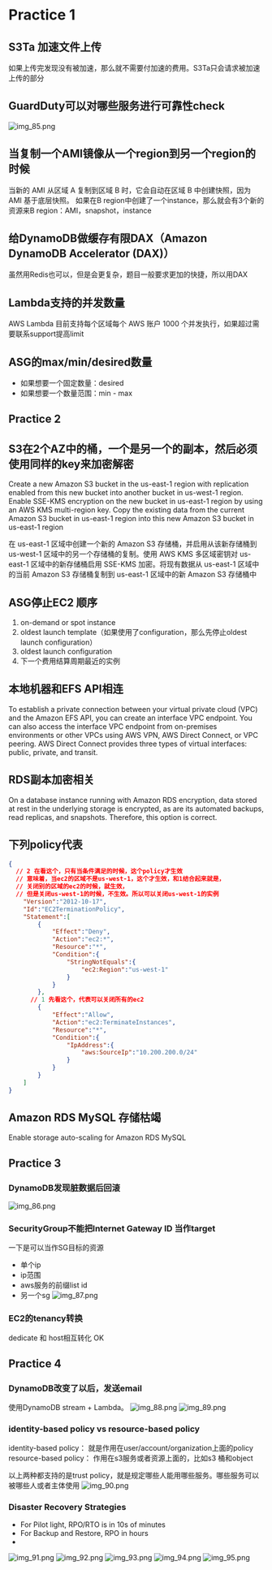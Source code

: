 # Practice 1
## S3Ta 加速文件上传
如果上传完发现没有被加速，那么就不需要付加速的费用。S3Ta只会请求被加速上传的部分

## GuardDuty可以对哪些服务进行可靠性check
![img_85.png](img_85.png)

## 当复制一个AMI镜像从一个region到另一个region的时候
当新的 AMI 从区域 A 复制到区域 B 时，它会自动在区域 B 中创建快照，因为 AMI 基于底层快照。
如果在B region中创建了一个instance，那么就会有3个新的资源来B region：AMI，snapshot，instance

## 给DynamoDB做缓存有限DAX（Amazon DynamoDB Accelerator (DAX)）
虽然用Redis也可以，但是会更复杂，题目一般要求更加的快捷，所以用DAX

## Lambda支持的并发数量
AWS Lambda 目前支持每个区域每个 AWS 账户 1000 个并发执行，如果超过需要联系support提高limit

## ASG的max/min/desired数量
- 如果想要一个固定数量：desired
- 如果想要一个数量范围：min - max

## Practice 2
## S3在2个AZ中的桶，一个是另一个的副本，然后必须使用同样的key来加密解密
Create a new Amazon S3 bucket in the us-east-1 region with replication enabled from this new bucket into another bucket in us-west-1 region. Enable SSE-KMS encryption on the new bucket in us-east-1 region by using an AWS KMS multi-region key. Copy the existing data from the current Amazon S3 bucket in us-east-1 region into this new Amazon S3 bucket in us-east-1 region

在 us-east-1 区域中创建一个新的 Amazon S3 存储桶，并启用从该新存储桶到 us-west-1 区域中的另一个存储桶的复制。使用 AWS KMS 多区域密钥对 us-east-1 区域中的新存储桶启用 SSE-KMS 加密。将现有数据从 us-east-1 区域中的当前 Amazon S3 存储桶复制到 us-east-1 区域中的新 Amazon S3 存储桶中


## ASG停止EC2 顺序
1. on-demand or spot instance
2. oldest launch template（如果使用了configuration，那么先停止oldest launch configuration）
3. oldest launch configuration
4. 下一个费用结算周期最近的实例

## 本地机器和EFS API相连
To establish a private connection between your virtual private cloud (VPC) and the Amazon EFS API, you can create an interface VPC endpoint. You can also access the interface VPC endpoint from on-premises environments or other VPCs using AWS VPN, AWS Direct Connect, or VPC peering.
AWS Direct Connect provides three types of virtual interfaces: public, private, and transit.

## RDS副本加密相关
On a database instance running with Amazon RDS encryption, data stored at rest in the underlying storage is encrypted, as are its automated backups, read replicas, and snapshots. Therefore, this option is correct.


## 下列policy代表
```json
{
  // 2 在看这个，只有当条件满足的时候，这个policy才生效
  // 意味着，当ec2的区域不是us-west-1，这个才生效，和1结合起来就是，
  // 关闭别的区域的ec2的时候，就生效，
  // 但是关闭us-west-1的时候，不生效。所以可以关闭us-west-1的实例
    "Version":"2012-10-17",
    "Id":"EC2TerminationPolicy",
    "Statement":[
        {
            "Effect":"Deny",
            "Action":"ec2:*",
            "Resource":"*",
            "Condition":{
                "StringNotEquals":{
                    "ec2:Region":"us-west-1"
                }
            }
        },
      // 1 先看这个，代表可以关闭所有的ec2
        {
            "Effect":"Allow",
            "Action":"ec2:TerminateInstances",
            "Resource":"*",
            "Condition":{
                "IpAddress":{
                    "aws:SourceIp":"10.200.200.0/24"
                }
            }
        }
    ]
}
```

## Amazon RDS MySQL 存储枯竭
Enable storage auto-scaling for Amazon RDS MySQL

## Practice 3
### DynamoDB发现脏数据后回滚
![img_86.png](img_86.png)

### SecurityGroup不能把Internet Gateway ID 当作target
一下是可以当作SG目标的资源
- 单个ip
- ip范围
- aws服务的前缀list id
- 另一个sg
![img_87.png](img_87.png)

### EC2的tenancy转换
dedicate 和 host相互转化 OK

## Practice 4
### DynamoDB改变了以后，发送email
使用DynamoDB stream + Lambda。
![img_88.png](img_88.png)
![img_89.png](img_89.png)

### identity-based policy vs resource-based policy
identity-based policy： 就是作用在user/account/organization上面的policy
resource-based policy： 作用在s3服务或者资源上面的，比如s3 桶和object

以上两种都支持的是trust policy，就是规定哪些人能用哪些服务。哪些服务可以被哪些人或者主体使用
![img_90.png](img_90.png)

### Disaster Recovery Strategies
- For Pilot light, RPO/RTO is in 10s of minutes
- For Backup and Restore, RPO in hours
- 
![img_91.png](img_91.png)
![img_92.png](img_92.png)
![img_93.png](img_93.png)
![img_94.png](img_94.png)
![img_95.png](img_95.png)

